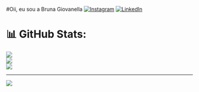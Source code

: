 #Oii, eu sou a Bruna Giovanella
[![Instagram](https://img.shields.io/badge/Instagram-%23E4405F.svg?logo=Instagram&logoColor=white)](https://instagram.com/bruna_giovanella) [![LinkedIn](https://img.shields.io/badge/LinkedIn-%230077B5.svg?logo=linkedin&logoColor=white)](https://linkedin.com/in/bruna-giovanella) 
# 📊 GitHub Stats:
![](https://github-readme-stats.vercel.app/api?username=bruna-giovanella&theme=tokyonight&hide_border=true&include_all_commits=false&count_private=false)<br/>
![](https://github-readme-streak-stats.herokuapp.com/?user=bruna-giovanella&theme=tokyonight&hide_border=true)<br/>
![](https://github-readme-stats.vercel.app/api/top-langs/?username=bruna-giovanella&theme=tokyonight&hide_border=true&include_all_commits=false&count_private=false&layout=compact)

---
[![](https://visitcount.itsvg.in/api?id=bruna-giovanella&icon=9&color=6)](https://visitcount.itsvg.in)

<!-- Proudly created with GPRM ( https://gprm.itsvg.in ) -->
